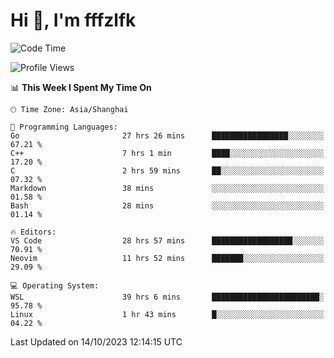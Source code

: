 # Hi 👋, I'm fffzlfk

<!--START_SECTION:waka-->
![Code Time](http://img.shields.io/badge/Code%20Time-515%20hrs%206%20mins-blue)

![Profile Views](http://img.shields.io/badge/Profile%20Views-0-blue)

📊 **This Week I Spent My Time On** 

```text
🕑︎ Time Zone: Asia/Shanghai

💬 Programming Languages: 
Go                       27 hrs 26 mins      █████████████████░░░░░░░░   67.21 % 
C++                      7 hrs 1 min         ████░░░░░░░░░░░░░░░░░░░░░   17.20 % 
C                        2 hrs 59 mins       ██░░░░░░░░░░░░░░░░░░░░░░░   07.32 % 
Markdown                 38 mins             ░░░░░░░░░░░░░░░░░░░░░░░░░   01.58 % 
Bash                     28 mins             ░░░░░░░░░░░░░░░░░░░░░░░░░   01.14 % 

🔥 Editors: 
VS Code                  28 hrs 57 mins      ██████████████████░░░░░░░   70.91 % 
Neovim                   11 hrs 52 mins      ███████░░░░░░░░░░░░░░░░░░   29.09 % 

💻 Operating System: 
WSL                      39 hrs 6 mins       ████████████████████████░   95.78 % 
Linux                    1 hr 43 mins        █░░░░░░░░░░░░░░░░░░░░░░░░   04.22 % 
```


 Last Updated on 14/10/2023 12:14:15 UTC
<!--END_SECTION:waka-->
